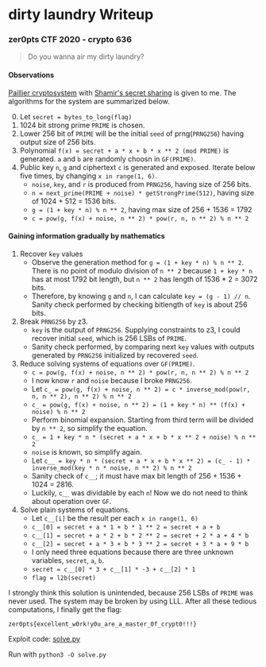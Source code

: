 # dirty laundry Writeup

### zer0pts CTF 2020 - crypto 636

> Do you wanna air my dirty laundry?

#### Observations

[Paillier cryptosystem](https://en.wikipedia.org/wiki/Paillier_cryptosystem) with [Shamir's secret sharing](https://en.wikipedia.org/wiki/Shamir%27s_Secret_Sharing) is given to me. The algorithms for the system are summarized below.

0. Let `secret = bytes_to_long(flag)`
1. 1024 bit strong prime `PRIME` is chosen.
2. Lower 256 bit of `PRIME` will be the initial `seed` of prng(`PRNG256`) having output size of 256 bits.
3. Polynomial `f(x) = secret + a * x + b * x ** 2 (mod PRIME)` is generated. `a` and `b` are randomly choosn in `GF(PRIME)`.
4. Public key `n`, `g` and ciphertext `c` is generated and exposed. Iterate below five times, by changing `x in range(1, 6)`.
    - `noise`, `key`, and `r` is produced from `PRNG256`, having size of 256 bits.
    - `n = next_prime(PRIME + noise) * getStrongPrime(512)`, having size of 1024 + 512 = 1536 bits.
    - `g = (1 + key * n) % n ** 2`, having max size of 256 + 1536 = 1792
    - `c = pow(g, f(x) + noise, n ** 2) * pow(r, n, n ** 2) % n ** 2`

#### Gaining information gradually by mathematics

1. Recover `key` values
    - Observe the generation method for `g = (1 + key * n) % n ** 2`. There is no point of modulo division of `n ** 2` because `1 + key * n` has at most 1792 bit length, but `n ** 2` has length of 1536 * 2 = 3072 bits.
    - Therefore, by knowing `g` and `n`, I can calculate `key = (g - 1) // n`. Sanity check performed by checking bitlength of `key` is about 256 bits.
2. Break `PRNG256` by z3.
    - `key` is the output of `PRNG256`. Supplying constraints to z3, I could recover initial `seed`, which is 256 LSBs of `PRIME`.
    - Sanity check performed, by comparing next `key` values with outputs generated by `PRNG256` initialized by recovered `seed`.
3. Reduce solving systems of equations over `GF(PRIME)`.
    - `c = pow(g, f(x) + noise, n ** 2) * pow(r, n, n ** 2) % n ** 2`
    - I now know `r` and `noise` because I broke `PRNG256`.
    - Let `c_ = pow(g, f(x) + noise, n ** 2) = c * inverse_mod(pow(r, n, n ** 2), n ** 2) % n ** 2`
    - `c_ = pow(g, f(x) + noise, n ** 2) = (1 + key * n) ** (f(x) + noise) % n ** 2`
    - Perform binomial expansion. Starting from third term will be divided by `n ** 2`, so simplify the equation.
    - `c_ = 1 + key * n * (secret + a * x + b * x ** 2 + noise) % n ** 2`
    - `noise` is known, so simplify again.
    - Let `c__ = key * n * (secret + a * x + b * x ** 2) = (c_ - 1) * inverse_mod(key * n * noise, n ** 2) % n ** 2`
    - Sanity check of `c__`; it must have max bit length of 256 + 1536 + 1024 = 2816.
    - Luckily, `c__` was dividable by each `n`! Now we do not need to think about operation over `GF`.
4. Solve plain systems of equations.
    - Let `c__[i]` be the result per each `x in range(1, 6)`
    - `c__[0] = secret + a * 1 + b * 1 ** 2 = secret + a + b`
    - `c__[1] = secret + a * 2 + b * 2 ** 2 = secret + 2 * a + 4 * b`
    - `c__[2] = secret + a * 3 + b * 3 ** 2 = secret + 3 * a + 9 * b`
    - I only need three equations because there are three unknown variables, `secret`, `a`, `b`.
    - `secret = c__[0] * 3 + c__[1] * -3 + c__[2] * 1`
    - `flag = l2b(secret)`

I strongly think this solution is unintended, because 256 LSBs of `PRIME` was never used. The system may be broken by using LLL. After all these tedious computations, I finally get the flag:

```
zer0pts{excellent_w0rk!y0u_are_a_master_0f_crypt0!!!}
```

Exploit code: [solve.py](solve.py)

Run with `python3 -O solve.py`